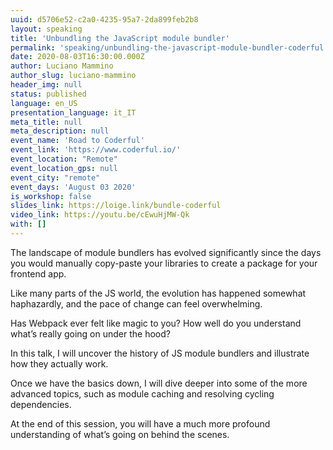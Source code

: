 ```yaml
---
uuid: d5706e52-c2a0-4235-95a7-2da899feb2b8
layout: speaking
title: 'Unbundling the JavaScript module bundler'
permalink: 'speaking/unbundling-the-javascript-module-bundler-coderful'
date: 2020-08-03T16:30:00.000Z
author: Luciano Mammino
author_slug: luciano-mammino
header_img: null
status: published
language: en_US
presentation_language: it_IT
meta_title: null
meta_description: null
event_name: 'Road to Coderful'
event_link: 'https://www.coderful.io/'
event_location: "Remote"
event_location_gps: null
event_city: "remote"
event_days: 'August 03 2020'
is_workshop: false
slides_link: https://loige.link/bundle-coderful
video_link: https://youtu.be/cEwuHjMW-Qk
with: []
---
```


The landscape of module bundlers has evolved significantly since the days you would manually copy-paste your libraries to create a package for your frontend app.

Like many parts of the JS world, the evolution has happened somewhat haphazardly, and the pace of change can feel overwhelming.

Has Webpack ever felt like magic to you? How well do you understand what’s really going on under the hood?

In this talk, I will uncover the history of JS module bundlers and illustrate how they actually work.

Once we have the basics down, I will dive deeper into some of the more advanced topics, such as module caching and resolving cycling dependencies.

At the end of this session, you will have a much more profound understanding of what’s going on behind the scenes.
